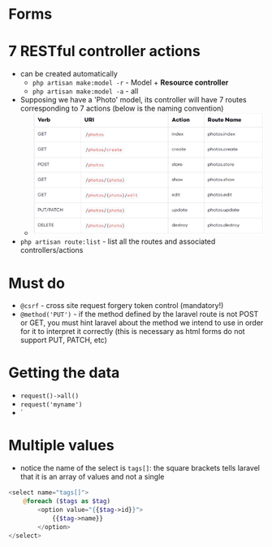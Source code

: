 # Forms

# 7 RESTful controller actions

* can be created automatically
  * `php artisan make:model -r` - Model + __Resource controller__
  * `php artisan make:model -a` - all
* Supposing we have a 'Photo' model, its controller will have 7 routes corresponding to 7 actions (below is the naming convention)
  * ![](img/forms1.png)
* `php artisan route:list` - list all the routes and associated controllers/actions

# Must do

* `@csrf` - cross site request forgery token control (mandatory!)
* `@method('PUT')` - if the method defined by the laravel route is not POST or GET, you must hint laravel about the method we intend to use in order for it to interpret it correctly (this is necessary as html forms do not support PUT, PATCH, etc)

# Getting the data

* `request()->all()`
* `request('myname')`
* `

# Multiple values

* notice the name of the select is `tags[]`: the square brackets tells laravel that it is an array of values and not a single

```php 
<select name="tags[]">
    @foreach ($tags as $tag)
        <option value="{{$tag->id}}">
            {{$tag->name}}
        </option>
</select>
```